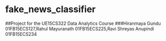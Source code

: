 # fake_news_classifier
##Project for the UE15CS322 Data Analytics Course
###Hiranmaya Gundu 01FB15ECS127,Rahul Mayuranath 01FB15ECS225,Ravi Shreyas Anupindi 01FB15ECS234
